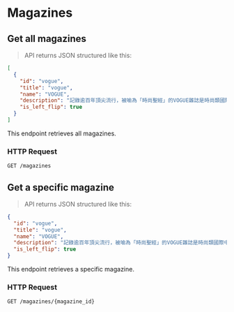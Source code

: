 # Magazines

## Get all magazines

> API returns JSON structured like this:

```json
[
  {
    "id": "vogue",
    "title": "vogue",
    "name": "VOGUE",
    "description": "記錄逾百年頂尖流行，被喻為「時尚聖經」的VOGUE雜誌是時尚類國際中文版女性雜誌的領導者。\r\nVOGUE時尚雜誌每月均為您報導來自巴黎、米蘭、紐約頂尖時裝設計大師的流行預言及獨家專訪，帶您永遠走在時尚與品味的頂端！",
    "is_left_flip": true
  }
]
```

This endpoint retrieves all magazines.

### HTTP Request

`GET /magazines`

## Get a specific magazine

> API returns JSON structured like this:

```json
{
  "id": "vogue",
  "title": "vogue",
  "name": "VOGUE",
  "description": "記錄逾百年頂尖流行，被喻為「時尚聖經」的VOGUE雜誌是時尚類國際中文版女性雜誌的領導者。\r\nVOGUE時尚雜誌每月均為您報導來自巴黎、米蘭、紐約頂尖時裝設計大師的流行預言及獨家專訪，帶您永遠走在時尚與品味的頂端！",
  "is_left_flip": true
}
```

This endpoint retrieves a specific magazine.

### HTTP Request

`GET /magazines/{magazine_id}`
